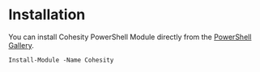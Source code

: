 # Installation

You can install Cohesity PowerShell Module directly from the [PowerShell Gallery](https://www.powershellgallery.com).

`Install-Module -Name Cohesity`

